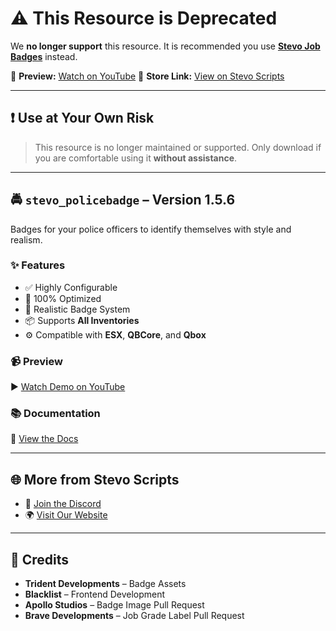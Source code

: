 # ⚠️ This Resource is Deprecated

We **no longer support** this resource. It is recommended you use [**Stevo Job Badges**](https://stevoscripts.com/store/6839709) instead.

🔗 **Preview:** [Watch on YouTube](https://youtu.be/nAUoMv2nwAs?si=_ghgvFeKz-5BFrSi)
🛒 **Store Link:** [View on Stevo Scripts](https://stevoscripts.com/store/6839709)

---

## ❗ Use at Your Own Risk

> This resource is no longer maintained or supported.
> Only download if you are comfortable using it **without assistance**.

---

## 🚔 `stevo_policebadge` – Version 1.5.6

Badges for your police officers to identify themselves with style and realism.

### ✨ Features

* ✅ Highly Configurable
* 🧠 100% Optimized
* 🎯 Realistic Badge System
* 📦 Supports **All Inventories**
* ⚙️ Compatible with **ESX**, **QBCore**, and **Qbox**

### 📹 Preview

▶️ [Watch Demo on YouTube](https://youtu.be/HErP1xbOyoY)

### 📚 Documentation

📖 [View the Docs](https://docs.stevoscripts.com/free-scripts/stevo_policebadge)

---

## 🌐 More from Stevo Scripts

* 💬 [Join the Discord](https://discord.gg/stevoscripts)
* 🌍 [Visit Our Website](https://www.stevoscripts.com)

---

## 🙏 Credits

* **Trident Developments** – Badge Assets
* **Blacklist** – Frontend Development
* **Apollo Studios** – Badge Image Pull Request
* **Brave Developments** – Job Grade Label Pull Request


